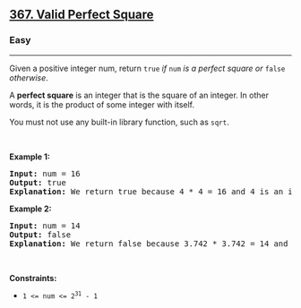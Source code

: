 <h2><a href="https://leetcode.com/problems/valid-perfect-square/">367. Valid Perfect Square</a></h2><h3>Easy</h3><hr><div><p data-relingo-block="true" data-relin-paragraph="33">Given a positive integer num, return <code>true</code> <em>if</em> <code>num</code> <em>is a perfect square or</em> <code>false</code> <em>otherwise</em>.</p>

<p data-relingo-block="true" data-relin-paragraph="34">A <strong>perfect square</strong> is an integer that is the square of an integer. In other words, it is the product of some integer with itself.</p>

<p data-relingo-block="true" data-relin-paragraph="35">You must not use any built-in library function, such as <code>sqrt</code>.</p>

<p data-relingo-block="true">&nbsp;</p>
<p data-relingo-block="true" data-relin-paragraph="36"><strong class="example">Example 1:</strong></p>

<pre><strong>Input:</strong> num = 16
<strong>Output:</strong> true
<strong>Explanation:</strong> We return true because 4 * 4 = 16 and 4 is an integer.
</pre>

<p data-relingo-block="true" data-relin-paragraph="37"><strong class="example">Example 2:</strong></p>

<pre><strong>Input:</strong> num = 14
<strong>Output:</strong> false
<strong>Explanation:</strong> We return false because 3.742 * 3.742 = 14 and 3.742 is not an integer.
</pre>

<p data-relingo-block="true">&nbsp;</p>
<p data-relingo-block="true" data-relin-paragraph="38"><strong>Constraints:</strong></p>

<ul>
	<li data-relingo-block="true" data-relin-paragraph="39"><code>1 &lt;= num &lt;= 2<sup>31</sup> - 1</code></li>
</ul>
</div>